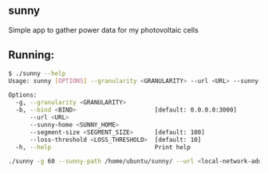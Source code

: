 ## sunny

Simple app to gather power data for my photovoltaic cells


## Running:

```bash
$ ./sunny --help
Usage: sunny [OPTIONS] --granularity <GRANULARITY> --url <URL> --sunny-home <SUNNY_HOME>

Options:
  -g, --granularity <GRANULARITY>        
  -b, --bind <BIND>                      [default: 0.0.0.0:3000]
      --url <URL>                        
      --sunny-home <SUNNY_HOME>          
      --segment-size <SEGMENT_SIZE>      [default: 100]
      --loss-threshold <LOSS_THRESHOLD>  [default: 10]
  -h, --help                             Print help
```

```bash
./sunny -g 60 --sunny-path /home/ubuntu/sunny/ --url <local-network-address-of-inverter> 
```
